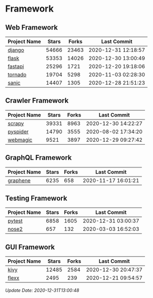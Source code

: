 # Framework

## Web Framework
| Project Name | Stars | Forks | Last Commit |
| ------------ | ----- | ----- | ----------- |
| [django](https://github.com/django/django) | 54666 | 23463 | 2020-12-31 12:18:57 |
| [flask](https://github.com/pallets/flask) | 53353 | 14026 | 2020-12-30 13:00:49 |
| [fastapi](https://github.com/tiangolo/fastapi) | 25296 | 1721 | 2020-12-20 19:18:06 |
| [tornado](https://github.com/tornadoweb/tornado) | 19704 | 5298 | 2020-11-03 02:28:30 |
| [sanic](https://github.com/huge-success/sanic) | 14407 | 1305 | 2020-12-28 21:51:23 |

## Crawler Framework
| Project Name | Stars | Forks | Last Commit |
| ------------ | ----- | ----- | ----------- |
| [scrapy](https://github.com/scrapy/scrapy) | 39331 | 8963 | 2020-12-30 14:22:27 |
| [pyspider](https://github.com/binux/pyspider) | 14790 | 3555 | 2020-08-02 17:34:20 |
| [webmagic](https://github.com/code4craft/webmagic) | 9521 | 3897 | 2020-12-29 09:27:42 |

## GraphQL Framework
| Project Name | Stars | Forks | Last Commit |
| ------------ | ----- | ----- | ----------- |
| [graphene](https://github.com/graphql-python/graphene) | 6235 | 658 | 2020-11-17 16:01:21 |

## Testing Framework
| Project Name | Stars | Forks | Last Commit |
| ------------ | ----- | ----- | ----------- |
| [pytest](https://github.com/pytest-dev/pytest) | 6858 | 1605 | 2020-12-31 03:00:37 |
| [nose2](https://github.com/nose-devs/nose2) | 657 | 132 | 2020-03-03 16:52:03 |

## GUI Framework
| Project Name | Stars | Forks | Last Commit |
| ------------ | ----- | ----- | ----------- |
| [kivy](https://github.com/kivy/kivy) | 12485 | 2584 | 2020-12-30 20:47:37 |
| [flexx](https://github.com/flexxui/flexx) | 2495 | 239 | 2020-12-21 09:54:57 |

*Update Date: 2020-12-31T13:00:48*